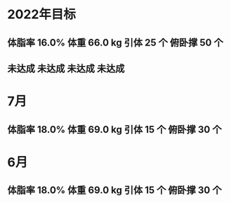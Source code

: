 # 2022年目标 

## 体脂率 16.0%   体重 66.0 kg   引体 25 个   俯卧撑 50 个

##  未达成           未达成        未达成       未达成


# 7月 

## 体脂率 18.0%   体重 69.0 kg   引体 15 个   俯卧撑 30 个

# 6月 

## 体脂率 18.0%   体重 69.0 kg   引体 15 个   俯卧撑 30 个
